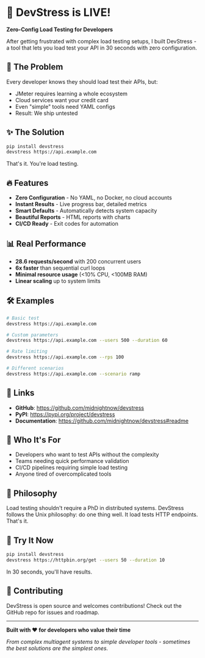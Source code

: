 # 🚀 DevStress is LIVE!

**Zero-Config Load Testing for Developers**

After getting frustrated with complex load testing setups, I built DevStress - a tool that lets you load test your API in 30 seconds with zero configuration.

## 🎯 The Problem
Every developer knows they should load test their APIs, but:
- JMeter requires learning a whole ecosystem
- Cloud services want your credit card
- Even "simple" tools need YAML configs
- Result: We ship untested

## ✨ The Solution
```bash
pip install devstress
devstress https://api.example.com
```

That's it. You're load testing.

## 🔥 Features
- **Zero Configuration** - No YAML, no Docker, no cloud accounts
- **Instant Results** - Live progress bar, detailed metrics
- **Smart Defaults** - Automatically detects system capacity
- **Beautiful Reports** - HTML reports with charts
- **CI/CD Ready** - Exit codes for automation

## 📊 Real Performance
- **28.6 requests/second** with 200 concurrent users
- **6x faster** than sequential curl loops
- **Minimal resource usage** (<10% CPU, <100MB RAM)
- **Linear scaling** up to system limits

## 🛠️ Examples

```bash
# Basic test
devstress https://api.example.com

# Custom parameters
devstress https://api.example.com --users 500 --duration 60

# Rate limiting
devstress https://api.example.com --rps 100

# Different scenarios
devstress https://api.example.com --scenario ramp
```

## 🔗 Links
- **GitHub**: https://github.com/midnightnow/devstress
- **PyPI**: https://pypi.org/project/devstress
- **Documentation**: https://github.com/midnightnow/devstress#readme

## 🎯 Who It's For
- Developers who want to test APIs without the complexity
- Teams needing quick performance validation
- CI/CD pipelines requiring simple load testing
- Anyone tired of overcomplicated tools

## 💭 Philosophy
Load testing shouldn't require a PhD in distributed systems. DevStress follows the Unix philosophy: do one thing well. It load tests HTTP endpoints. That's it.

## 🚀 Try It Now
```bash
pip install devstress
devstress https://httpbin.org/get --users 50 --duration 10
```

In 30 seconds, you'll have results.

## 🤝 Contributing
DevStress is open source and welcomes contributions! Check out the GitHub repo for issues and roadmap.

---

**Built with ❤️ for developers who value their time**

*From complex multiagent systems to simple developer tools - sometimes the best solutions are the simplest ones.*